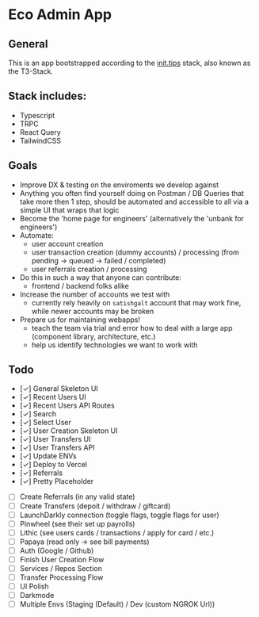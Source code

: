 # Eco Admin App

## General

This is an app bootstrapped according to the [init.tips](https://init.tips) stack, also known as the T3-Stack.

## Stack includes:

- Typescript
- TRPC
- React Query
- TailwindCSS

## Goals

- Improve DX &amp; testing on the enviroments we develop against
- Anything you often find yourself doing on Postman / DB Queries that take more then 1 step, should be automated and accessible to all via a simple UI that wraps that logic
- Become the 'home page for engineers' (alternatively the 'unbank for engineers')
- Automate:
  - user account creation
  - user transaction creation (dummy accounts) / processing (from pending -> queued -> failed / completed)
  - user referrals creation / processing
- Do this in such a way that anyone can contribute:
  - frontend / backend folks alike
- Increase the number of accounts we test with
  - currently rely heavily on `satishgalt` account that may work fine, while newer accounts may be broken
- Prepare us for maintaining webapps!
  - teach the team via trial and error how to deal with a large app (component library, architecture, etc.)
  - help us identify technologies we want to work with

## Todo

- [&check;] General Skeleton UI
- [&check;] Recent Users UI
- [&check;] Recent Users API Routes
- [&check;] Search
- [&check;] Select User
- [&check;] User Creation Skeleton UI
- [&check;] User Transfers UI
- [&check;] User Transfers API
- [&check;] Update ENVs
- [&check;] Deploy to Vercel
- [&check;] Referrals
- [&check;] Pretty Placeholder
- [ ] Create Referrals (in any valid state)
- [ ] Create Transfers (depoit / withdraw / giftcard)
- [ ] LaunchDarkly connection (toggle flags, toggle flags for user)
- [ ] Pinwheel (see their set up payrolls)
- [ ] Lithic (see users cards / transactions / apply for card / etc.)
- [ ] Papaya (read only -> see bill payments)
- [ ] Auth (Google / Github)
- [ ] Finish User Creation Flow
- [ ] Services / Repos Section
- [ ] Transfer Processing Flow
- [ ] UI Polish
- [ ] Darkmode
- [ ] Multiple Envs (Staging (Default) / Dev (custom NGROK Url))
